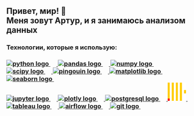 Привет, мир! 👋  
Меня зовут Артур, и я занимаюсь анализом данных
----------------------------------------

<h3>Технологии, которые я использую:<h3>
  <div align="left">
    <a href="https://www.python.org"><img src="https://cdn.jsdelivr.net/gh/devicons/devicon/icons/python/python-original.svg" height="48" alt="python logo"  />
    <img width="16" />  
    <a href="https://pandas.pydata.org"><img src="https://cdn.jsdelivr.net/gh/devicons/devicon/icons/pandas/pandas-original.svg" height="48" alt="pandas logo"  />
    <img width="16" />
    <a href="https://numpy.org"><img src="https://cdn.jsdelivr.net/gh/devicons/devicon/icons/numpy/numpy-original.svg" height="48" alt="numpy logo"  />
    <img width="16" />
    <a href="https://scipy.org"><img src="https://scipy.org/images/logo.svg" height="48" alt="scipy logo"  />
    <img width="16" />
    <a href="https://pingouin-stats.org"><img src="https://pingouin-stats.org/build/html/_static/pingouin.png" height="48" alt="pingouin logo"  />
    <img width="16" />
    <a href="https://matplotlib.org"><img src="https://upload.wikimedia.org/wikipedia/commons/0/01/Created_with_Matplotlib-logo.svg" height="48" alt="matplotlib logo"  />
    <img width="16" />
    <a href="https://seaborn.pydata.org"><img src="https://seaborn.pydata.org/_images/logo-mark-lightbg.svg" height="48" alt="seaborn logo"  />
    <img width="16" />
  <div align="left">
    <a href="https://jupyter.org"><img src="https://cdn.jsdelivr.net/gh/devicons/devicon/icons/jupyter/jupyter-original.svg" height="48" alt="jupyter logo"  />
    <img width="16" />
    <a href="https://plotly.com/python"><img src="https://plotly.com/all_static/images/icon-dash.png" height="48" alt="plotly logo"  />
    <img width="16" />
    <a href="https://www.postgresql.org"><img src="https://upload.wikimedia.org/wikipedia/commons/2/29/Postgresql_elephant.svg" height="48" alt="postgresql logo"  />
    <img width="16" />
    <a href="https://clickhouse.com"><img src="https://raw.githubusercontent.com/ClickHouse/clickhouse-presentations/master/images/logo.png" height="48" alt="clickhouse logo"  />
    <img width="16" />
    <a href="https://www.tableau.com"><img src="https://cdn.worldvectorlogo.com/logos/tableau-software.svg" height="48" alt="tableau logo"  />
    <img width="16" />
    <a href="https://airflow.apache.org"><img src="https://cwiki.apache.org/confluence/download/attachments/62693171/AIRFLOW?version=2&modificationDate=1567414976000&api=v2" height="48" alt="airflow logo"  />
    <img width="16" />
    <a href="https://git-scm.com"><img src="https://cdn.jsdelivr.net/gh/devicons/devicon/icons/git/git-original.svg" height="48" alt="git logo"  />
    <img width="16" />
  </div>




